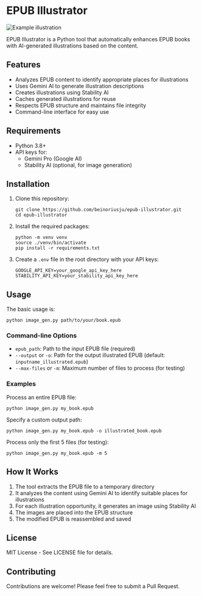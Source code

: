 # EPUB Illustrator

![](illustration.png "Example illustration")

EPUB Illustrator is a Python tool that automatically enhances EPUB books with AI-generated illustrations based on the content.

## Features

- Analyzes EPUB content to identify appropriate places for illustrations
- Uses Gemini AI to generate illustration descriptions
- Creates illustrations using Stability AI
- Caches generated illustrations for reuse
- Respects EPUB structure and maintains file integrity
- Command-line interface for easy use

## Requirements

- Python 3.8+
- API keys for:
  - Gemini Pro (Google AI)
  - Stability AI (optional, for image generation)

## Installation

1. Clone this repository:
   ```
   git clone https://github.com/beinoriusju/epub-illustrator.git
   cd epub-illustrator
   ```

2. Install the required packages:
   ```
   python -m venv venv
   source ./venv/bin/activate
   pip install -r requirements.txt
   ```

3. Create a `.env` file in the root directory with your API keys:
   ```
   GOOGLE_API_KEY=your_google_api_key_here
   STABILITY_API_KEY=your_stability_api_key_here
   ```

## Usage

The basic usage is:

```
python image_gen.py path/to/your/book.epub
```

### Command-line Options

- `epub_path`: Path to the input EPUB file (required)
- `--output` or `-o`: Path for the output illustrated EPUB (default: `inputname_illustrated.epub`)
- `--max-files` or `-m`: Maximum number of files to process (for testing)

### Examples

Process an entire EPUB file:
```
python image_gen.py my_book.epub
```

Specify a custom output path:
```
python image_gen.py my_book.epub -o illustrated_book.epub
```

Process only the first 5 files (for testing):
```
python image_gen.py my_book.epub -m 5
```

## How It Works

1. The tool extracts the EPUB file to a temporary directory
2. It analyzes the content using Gemini AI to identify suitable places for illustrations
3. For each illustration opportunity, it generates an image using Stability AI
4. The images are placed into the EPUB structure
5. The modified EPUB is reassembled and saved

## License

MIT License - See LICENSE file for details.

## Contributing

Contributions are welcome! Please feel free to submit a Pull Request.